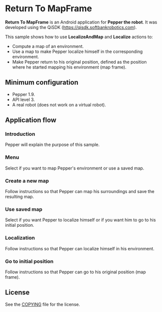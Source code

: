 # Return To MapFrame

**Return To MapFrame** is an Android application for **Pepper the robot**. It was developed using the QiSDK (https://qisdk.softbankrobotics.com).

This sample shows how to use **LocalizeAndMap** and **Localize** actions to:
* Compute a map of an environment.
* Use a map to make Pepper localize himself in the corresponding environment.
* Make Pepper return to his original position, defined as the position where he started mapping his environment (map frame).

## Minimum configuration

* Pepper 1.9.
* API level 3.
* A real robot (does not work on a virtual robot).

## Application flow

### Introduction

Pepper will explain the purpose of this sample.

### Menu

Select if you want to map Pepper's environment or use a saved map.

### Create a new map

Follow instructions so that Pepper can map his surroundings and save the resulting map.

### Use saved map

Select if you want Pepper to localize himself or if you want him to go to his initial position.

### Localization

Follow instructions so that Pepper can localize himself in his environment.

### Go to initial position

Follow instructions so that Pepper can go to his original position (map frame).

## License

See the [COPYING](COPYING.md) file for the license.
